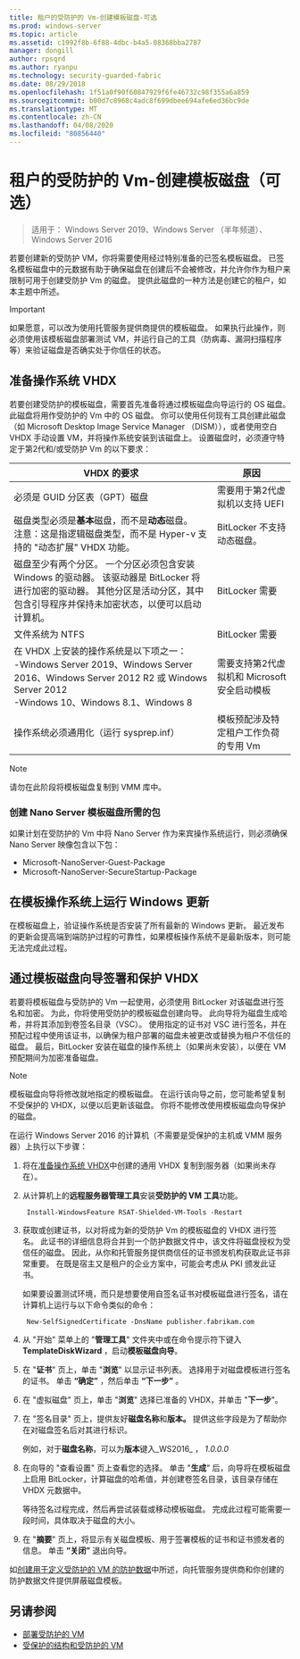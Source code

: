 ```yaml
---
title: 租户的受防护的 Vm-创建模板磁盘-可选
ms.prod: windows-server
ms.topic: article
ms.assetid: c1992f8b-6f88-4dbc-b4a5-08368bba2787
manager: dongill
author: rpsqrd
ms.author: ryanpu
ms.technology: security-guarded-fabric
ms.date: 08/29/2018
ms.openlocfilehash: 1f51a0f90f60847929f6fe46732c98f355a6a859
ms.sourcegitcommit: b00d7c8968c4adc8f699dbee694afe6ed36bc9de
ms.translationtype: MT
ms.contentlocale: zh-CN
ms.lasthandoff: 04/08/2020
ms.locfileid: "80856440"
---
```

# <a name="shielded-vms-for-tenants---creating-a-template-disk-optional"></a>租户的受防护的 Vm-创建模板磁盘（可选）

>适用于： Windows Server 2019、Windows Server （半年频道）、Windows Server 2016

若要创建新的受防护 VM，你将需要使用经过特别准备的已签名模板磁盘。 已签名模板磁盘中的元数据有助于确保磁盘在创建后不会被修改，并允许你作为租户来限制可用于创建受防护 Vm 的磁盘。 提供此磁盘的一种方法是创建它的租户，如本主题中所述。 

> [!IMPORTANT]
> 如果愿意，可以改为使用托管服务提供商提供的模板磁盘。 如果执行此操作，则必须使用该模板磁盘部署测试 VM，并运行自己的工具（防病毒、漏洞扫描程序等）来验证磁盘是否确实处于你信任的状态。

## <a name="prepare-an-operating-system-vhdx"></a>准备操作系统 VHDX

若要创建受防护的模板磁盘，需要首先准备将通过模板磁盘向导运行的 OS 磁盘。 此磁盘将用作受防护的 Vm 中的 OS 磁盘。 你可以使用任何现有工具创建此磁盘（如 Microsoft Desktop Image Service Manager （DISM）），或者使用空白 VHDX 手动设置 VM，并将操作系统安装到该磁盘上。 设置磁盘时，必须遵守特定于第2代和/或受防护 Vm 的以下要求： 

| VHDX 的要求 | 原因 |
|-----------|----|
|必须是 GUID 分区表（GPT）磁盘 | 需要用于第2代虚拟机以支持 UEFI|
|磁盘类型必须是**基本**磁盘，而不是**动态**磁盘。 <br>注意：这是指逻辑磁盘类型，而不是 Hyper-v 支持的 "动态扩展" VHDX 功能。 | BitLocker 不支持动态磁盘。|
|磁盘至少有两个分区。 一个分区必须包含安装 Windows 的驱动器。 该驱动器是 BitLocker 将进行加密的驱动器。 其他分区是活动分区，其中包含引导程序并保持未加密状态，以便可以启动计算机。|BitLocker 需要|
|文件系统为 NTFS | BitLocker 需要|
|在 VHDX 上安装的操作系统是以下项之一：<br>-Windows Server 2019、Windows Server 2016、Windows Server 2012 R2 或 Windows Server 2012 <br>-Windows 10、Windows 8.1、Windows 8| 需要支持第2代虚拟机和 Microsoft 安全启动模板|
|操作系统必须通用化（运行 sysprep.inf） | 模板预配涉及特定租户工作负荷的专用 Vm| 

> [!NOTE]
> 请勿在此阶段将模板磁盘复制到 VMM 库中。 

### <a name="required-packages-to-create-a-nano-server-template-disk"></a>创建 Nano Server 模板磁盘所需的包

如果计划在受防护的 Vm 中将 Nano Server 作为来宾操作系统运行，则必须确保 Nano Server 映像包含以下包：

- Microsoft-NanoServer-Guest-Package
- Microsoft-NanoServer-SecureStartup-Package

## <a name="run-windows-update-on-the-template-operating-system"></a>在模板操作系统上运行 Windows 更新

在模板磁盘上，验证操作系统是否安装了所有最新的 Windows 更新。 最近发布的更新会提高端到端防护过程的可靠性，如果模板操作系统不是最新版本，则可能无法完成此过程。

## <a name="sign-and-protect-the-vhdx-with-the-template-disk-wizard"></a>通过模板磁盘向导签署和保护 VHDX

若要将模板磁盘与受防护的 Vm 一起使用，必须使用 BitLocker 对该磁盘进行签名和加密。 为此，你将使用受防护的模板磁盘创建向导。 此向导将为磁盘生成哈希，并将其添加到卷签名目录（VSC）。 使用指定的证书对 VSC 进行签名，并在预配过程中使用该证书，以确保为租户部署的磁盘未被更改或替换为租户不信任的磁盘。 最后，BitLocker 安装在磁盘的操作系统上（如果尚未安装），以便在 VM 预配期间为加密准备磁盘。

> [!NOTE]
> 模板磁盘向导将修改就地指定的模板磁盘。 在运行该向导之前，您可能希望复制不受保护的 VHDX，以便以后更新该磁盘。 你将不能修改使用模板磁盘向导保护的磁盘。

在运行 Windows Server 2016 的计算机（不需要是受保护的主机或 VMM 服务器）上执行以下步骤：

1. 将在[准备操作系统 VHDX](#prepare-an-operating-system-vhdx)中创建的通用 VHDX 复制到服务器（如果尚未存在）。

2. 从计算机上的**远程服务器管理工具**安装**受防护的 VM 工具**功能。

        Install-WindowsFeature RSAT-Shielded-VM-Tools -Restart

3. 获取或创建证书，以对将成为新的受防护 Vm 的模板磁盘的 VHDX 进行签名。 此证书的详细信息将合并到一个防护数据文件中，该文件将磁盘授权为受信任的磁盘。 因此，从你和托管服务提供商信任的证书颁发机构获取此证书非常重要。 在既是宿主又是租户的企业方案中，可能会考虑从 PKI 颁发此证书。

    如果要设置测试环境，而只是想要使用自签名证书对模板磁盘进行签名，请在计算机上运行与以下命令类似的命令：

        New-SelfSignedCertificate -DnsName publisher.fabrikam.com

4. 从 "开始" 菜单上的 "**管理工具**" 文件夹中或在命令提示符下键入**TemplateDiskWizard** ，启动**模板磁盘向导**。

5. 在 "**证书**" 页上，单击 "**浏览**" 以显示证书列表。 选择用于对磁盘模板进行签名的证书。 单击 **“确定”** ，然后单击 **“下一步”** 。

6. 在 "虚拟磁盘" 页上，单击 "**浏览**" 选择已准备的 VHDX，并单击 "**下一步**"。

7. 在 "签名目录" 页上，提供友好**磁盘名称**和**版本。** 提供这些字段是为了帮助你在对磁盘签名后对其进行标识。

    例如，对于**磁盘名称**，可以为**版本**键入_WS2016_ ， _1.0.0.0_

8. 在向导的 "查看设置" 页上查看您的选择。 单击 "**生成**" 后，向导将在模板磁盘上启用 BitLocker，计算磁盘的哈希值，并创建卷签名目录，该目录存储在 VHDX 元数据中。

    等待签名过程完成，然后再尝试装载或移动模板磁盘。 完成此过程可能需要一段时间，具体取决于磁盘的大小。 

9. 在 "**摘要**" 页上，将显示有关磁盘模板、用于签署模板的证书和证书颁发者的信息。 单击 **“关闭”** 退出向导。


如[创建用于定义受防护的 VM 的防护数据](guarded-fabric-tenant-creates-shielding-data.md)中所述，向托管服务提供商和你创建的防护数据文件提供屏蔽磁盘模板。

## <a name="see-also"></a>另请参阅

- [部署受防护的 VM](guarded-fabric-configuration-scenarios-for-shielded-vms-overview.md)
- [受保护的结构和受防护的 VM](guarded-fabric-and-shielded-vms-top-node.md)
